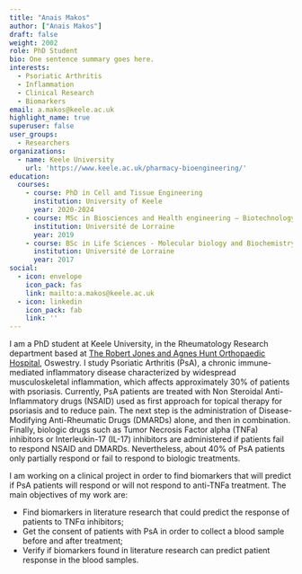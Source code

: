 ```yaml
---
title: "Anais Makos"
author: ["Anais Makos"]
draft: false
weight: 2002
role: PhD Student
bio: One sentence summary goes here.
interests:
  - Psoriatic Arthritis
  - Inflammation
  - Clinical Research
  - Biomarkers
email: a.makos@keele.ac.uk
highlight_name: true
superuser: false
user_groups:
  - Researchers
organizations:
  - name: Keele University
    url: 'https://www.keele.ac.uk/pharmacy-bioengineering/'
education:
  courses:
    - course: PhD in Cell and Tissue Engineering
      institution: University of Keele 
      year: 2020-2024
    - course: MSc in Biosciences and Health engineering – Biotechnology and Cell engineering
      institution: Université de Lorraine
      year: 2019
    - course: BSc in Life Sciences - Molecular biology and Biochemistry
      institution: Université de Lorraine
      year: 2017
social:
  - icon: envelope
    icon_pack: fas
    link: mailto:a.makos@keele.ac.uk
  - icon: linkedin
    icon_pack: fab
    link: ''
---
```


I am a PhD student at Keele University, in the Rheumatology Research department based at [ The Robert Jones and Agnes Hunt Orthopaedic Hospital](https://www.rjah.nhs.uk/), Oswestry.
I study Psoriatic Arthritis (PsA), a chronic immune-mediated inflammatory disease characterized by widespread musculoskeletal inflammation, which affects approximately 30% of patients with psoriasis. Currently, PsA patients are treated with Non Steroidal Anti-Inflammatory drugs (NSAID) used as first approach for topical therapy for psoriasis and to reduce pain. The next step is the administration of Disease-Modifying Anti-Rheumatic Drugs (DMARDs) alone, and then in combination. Finally, biologic drugs such as Tumor Necrosis Factor alpha (TNFa) inhibitors or Interleukin-17 (IL-17) inhibitors are administered if patients fail to respond NSAID and DMARDs. Nevertheless, about 40% of PsA patients only partially respond or fail to respond to biologic treatments.

I am working on a clinical project in order to find biomarkers that will predict if PsA patients will respond or will not respond to anti-TNFa treatment. The main objectives of my work are:
-	Find biomarkers in literature research that could predict the response of patients to TNFα inhibitors;
-	Get the consent of patients with PsA in order to collect a blood sample before and after treatment; 
-	Verify if biomarkers found in literature research can predict patient response in the blood samples. 
